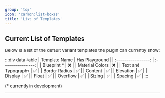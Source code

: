 ```yaml
---
group: 'top'
icon: 'carbon:list-boxes'
title: 'List of Templates'
---
```


## Current List of Templates

Below is a list of the default variant templates the plugin can currently show:

:::div data-table
|    Template Name    |   Has Playground   |
| :-----------------: | :----------------: |
|     Blueprint *     |        :x:         |
|   Material Colors   |        :x:         |
| Text and Typography | :white_check_mark: |
|    Border Radius    | :white_check_mark: |
|       Content       | :white_check_mark: |
|      Elevation      | :white_check_mark: |
|       Display       | :white_check_mark: |
|        Float        | :white_check_mark: |
|      Overflow       | :white_check_mark: |
|       Sizing        | :white_check_mark: |
|       Spacing       | :white_check_mark: |
:::

(* currently in development)

----
